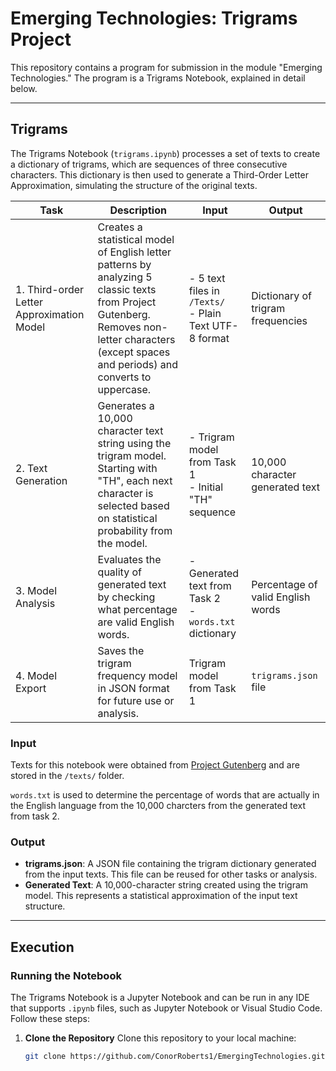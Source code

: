 # Emerging Technologies: Trigrams Project

This repository contains a program for submission in the module "Emerging Technologies." The program is a Trigrams Notebook, explained in detail below.

---

## Trigrams

The Trigrams Notebook (`trigrams.ipynb`) processes a set of texts to create a dictionary of trigrams, which are sequences of three consecutive characters. This dictionary is then used to generate a Third-Order Letter Approximation, simulating the structure of the original texts.


| Task | Description | Input | Output |
|------|-------------|--------|--------|
| 1. Third-order Letter Approximation Model | Creates a statistical model of English letter patterns by analyzing 5 classic texts from Project Gutenberg. Removes non-letter characters (except spaces and periods) and converts to uppercase. | - 5 text files in `/Texts/`<br>- Plain Text UTF-8 format | Dictionary of trigram frequencies |
| 2. Text Generation | Generates a 10,000 character text string using the trigram model. Starting with "TH", each next character is selected based on statistical probability from the model. | - Trigram model from Task 1<br>- Initial "TH" sequence | 10,000 character generated text |
| 3. Model Analysis | Evaluates the quality of generated text by checking what percentage are valid English words. | - Generated text from Task 2<br>- `words.txt` dictionary | Percentage of valid English words |
| 4. Model Export | Saves the trigram frequency model in JSON format for future use or analysis. | Trigram model from Task 1 | `trigrams.json` file |

### Input
Texts for this notebook were obtained from [Project Gutenberg](https://www.gutenberg.org/) and are stored in the `/texts/` folder. 

`words.txt` is used to determine the percentage of words that are actually in the English language from the 10,000 charcters from the generated text from task 2.



### Output
- **trigrams.json**: A JSON file containing the trigram dictionary generated from the input texts. This file can be reused for other tasks or analysis.
- **Generated Text**: A 10,000-character string created using the trigram model. This represents a statistical approximation of the input text structure.

---

## Execution

### Running the Notebook
The Trigrams Notebook is a Jupyter Notebook and can be run in any IDE that supports `.ipynb` files, such as Jupyter Notebook or Visual Studio Code. Follow these steps:

1. **Clone the Repository**
   Clone this repository to your local machine:
   ```bash
   git clone https://github.com/ConorRoberts1/EmergingTechnologies.git
 
